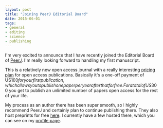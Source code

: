 ```yaml
---
layout: post
title: "Joining PeerJ Editorial Board"
date: 2015-06-01
tags: 
- general
- editing
- science
- publishing
---
```


I'm very excited to announce that I have recently joined the Editorial Board of [PeerJ](https://peerj.com/). I'm really looking forward to handling my first manuscript. 

This is a relatively new open access journal with a really interesting [pricing plan](https://peerj.com/pricing/) for open access publications. Basically it's a one-off payment of US$100 for your first publication, which allows you to publish one paper per year after that for free. For a total of US$300 you get to publish an unlimited number of papers open access for the rest of your life.

My process as an author there has been super smooth, so I highly recommend PeerJ and certainly plan to continue publishing there. They also host preprints for free [here](https://peerj.com/preprints/). I currently have a few hosted there, which you can see on my [profile page](https://peerj.com/jdtonkin/). 

